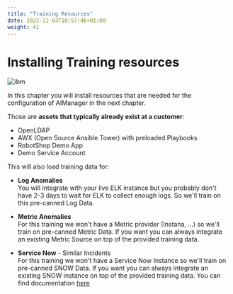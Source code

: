 ```yaml
---
title: "Training Resources"
date: 2022-11-03T10:57:46+01:00
weight: 41
---
```


# Installing Training resources

![ibm](/cp4waiops-training/pics/ibm/1_CXk3Ocs_Gizl684EP5YC7Q.png)


In this chapter you will install resources that are needed for the configuration of AIManager in the next chapter.

Those are **assets that typically already exist at a customer**:

* OpenLDAP
* AWX (Open Source Ansible Tower) with preloaded Playbooks
* RobotShop Demo App
* Demo Service Account

This will also load training data for:

* **Log Anomalies**\
	You will integrate with your live ELK instance but you probably don't have 2-3 days to wait for ELK to collect enough logs.
	So we'll train on this pre-canned Log Data.
	
* **Metric Anomalies**\
	For this training we won't have a Metric provider (Instana, ...) so we'll train on pre-canned Metric Data.
	If you want you can always integrate an existing Metric Source on top of the provided training data.
	
* **Service Now** - Similar Incidents\
	For this training we won't have a Service Now Instance so we'll train on pre-canned SNOW Data.
	If you want you can always integrate an existing SNOW instance on top of the provided training data.
	You can find documentation [here](./INTEGRATION_SNOW.md)